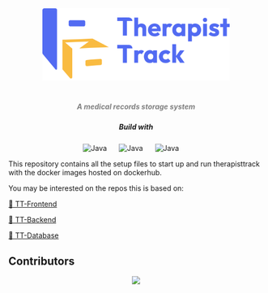 <div align = "center">
  <img src="./TherapistTrackLogo.png" width="370px"><h1 align="center"> 
    <h5 align="center"> <i style="color:grey;"> 
   A medical records storage system</i> </h5>
</div>

<div align = "center">
<h5 align = "center">Build with</h5>
<img align="center" alt="Java" width="40px" style="padding-right:20px;" src="https://cdn.jsdelivr.net/gh/devicons/devicon@latest/icons/vuejs/vuejs-original-wordmark.svg" />
<img align="center" alt="Java" width="40px" style="padding-right:20px;" src="https://cdn.jsdelivr.net/gh/devicons/devicon@latest/icons/nodejs/nodejs-original-wordmark.svg" />
<img align="center" alt="Java" width="40px" style="padding-right:20px;" src="https://cdn.jsdelivr.net/gh/devicons/devicon@latest/icons/mongodb/mongodb-original.svg" />
</div>


This repository contains all the setup files to start up and run therapisttrack with the docker images hosted on dockerhub.

You may be interested on the repos this is based on:

[🔴  TT-Frontend ](https://github.com/TherapistTrack/TherapistTrack-Frontend)

[🔴  TT-Backend ](https://github.com/TherapistTrack/TherapistTrack-Backend)

[🔴  TT-Database ](https://github.com/TherapistTrack/TherapistTrack-DB)

## Contributors

<div align="center"> 
<a href="https://github.com/TherapistTrack/therapistTrackApp/graphs/contributors">
  <img src="https://contrib.rocks/image?repo=TherapistTrack/therapistTrackApp" />
</a>
</div>